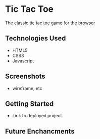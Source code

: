 # Tic Tac Toe

The classic tic tac toe game for the browser

## Technologies Used
- HTML5
- CSS3
- Javascript

## Screenshots
- wireframe, etc

## Getting Started
- Link to deployed project

## Future Enchancments
